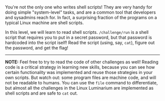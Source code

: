 You're not the only one who writes shell scripts!
They are very handy for doing simple "system-level" tasks, and are a common tool that developers and sysadmins reach for.
In fact, a surprising fraction of the programs on a typical Linux machine are shell scripts.

In this level, we will learn to read shell scripts.
`/challenge/run` is a shell script that requires you to put in a secret password, but that password is hardcoded into the script iself!
Read the script (using, say, `cat`), figure out the password, and get the flag!

----
**NOTE:**
Feel free to try to read the code of other challenges as well!
Reading code is a critical strategy in learning new skills, because you can see how certain functionality was implemented and reuse those strategies in your own scripts.
But watch out: some program files are machine code, and will not be readable to humans.
You can use the `file` command to differentiate, but almost all the challenges in the Linux Luminarium are implemented as shell scripts and are safe to `cat` out.
